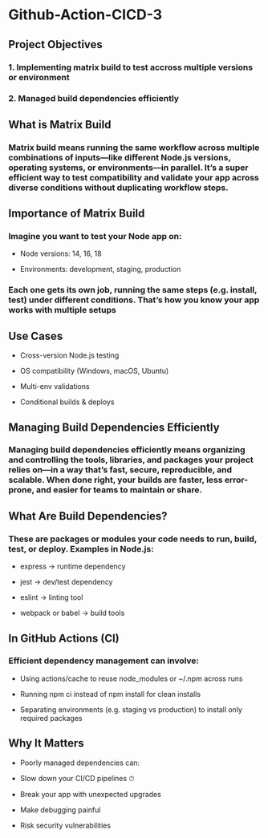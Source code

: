 # Github-Action-CICD-3

## Project Objectives

### 1. Implementing matrix build to test accross multiple versions or environment

### 2. Managed build dependencies efficiently

## What is Matrix Build

### Matrix build means running the same workflow across multiple combinations of inputs—like different Node.js versions, operating systems, or environments—in parallel. It’s a super efficient way to test compatibility and validate your app across diverse conditions without duplicating workflow steps.

## Importance of Matrix Build

### Imagine you want to test your Node app on:

- Node versions: 14, 16, 18

- Environments: development, staging, production

### Each one gets its own job, running the same steps (e.g. install, test) under different conditions. That’s how you know your app works with multiple setups


## Use Cases

- Cross-version Node.js testing

- OS compatibility (Windows, macOS, Ubuntu)

- Multi-env validations

- Conditional builds & deploys


## Managing Build Dependencies Efficiently

### Managing build dependencies efficiently means organizing and controlling the tools, libraries, and packages your project relies on—in a way that’s fast, secure, reproducible, and scalable. When done right, your builds are faster, less error-prone, and easier for teams to maintain or share.

## What Are Build Dependencies?

### These are packages or modules your code needs to run, build, test, or deploy. Examples in Node.js:

- express → runtime dependency

- jest → dev/test dependency

- eslint → linting tool

- webpack or babel → build tools


## In GitHub Actions (CI)

### Efficient dependency management can involve:

- Using actions/cache to reuse node_modules or ~/.npm across runs

- Running npm ci instead of npm install for clean installs

- Separating environments (e.g. staging vs production) to install only required packages

## Why It Matters

- Poorly managed dependencies can:

- Slow down your CI/CD pipelines ⏱

- Break your app with unexpected upgrades 

- Make debugging painful 

- Risk security vulnerabilities

